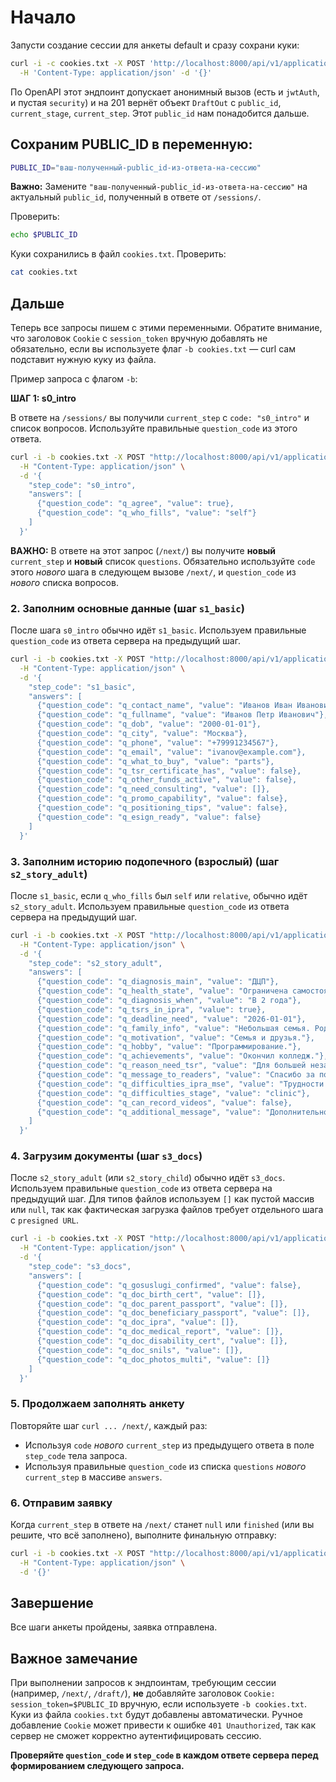 # Начало

Запусти создание сессии для анкеты default и сразу сохрани куки:
```bash
curl -i -c cookies.txt -X POST 'http://localhost:8000/api/v1/applications/forms/default/sessions/' \
  -H 'Content-Type: application/json' -d '{}'
```

По OpenAPI этот эндпоинт допускает анонимный вызов (есть и `jwtAuth`, и пустая `security`) и на 201 вернёт объект `DraftOut` с `public_id`, `current_stage`, `current_step`. Этот `public_id` нам понадобится дальше.

## Сохраним PUBLIC_ID в переменную:

```bash
PUBLIC_ID="ваш-полученный-public_id-из-ответа-на-сессию"
```

**Важно:** Замените `"ваш-полученный-public_id-из-ответа-на-сессию"` на актуальный `public_id`, полученный в ответе от `/sessions/`.

Проверить:
```bash
echo $PUBLIC_ID
```

Куки сохранились в файл `cookies.txt`. Проверить:
```bash
cat cookies.txt
```

## Дальше

Теперь все запросы пишем с этими переменными. Обратите внимание, что заголовок `Cookie` с `session_token` вручную добавлять не обязательно, если вы используете флаг `-b cookies.txt` — curl сам подставит нужную куку из файла.

Пример запроса с флагом `-b`:

**ШАГ 1: s0_intro**

В ответе на `/sessions/` вы получили `current_step` с `code: "s0_intro"` и список вопросов. Используйте правильные `question_code` из этого ответа.

```bash
curl -i -b cookies.txt -X POST "http://localhost:8000/api/v1/applications/$PUBLIC_ID/next/" \
  -H "Content-Type: application/json" \
  -d '{
    "step_code": "s0_intro",
    "answers": [
      {"question_code": "q_agree", "value": true},
      {"question_code": "q_who_fills", "value": "self"}
    ]
  }'
```

**ВАЖНО:** В ответе на этот запрос (`/next/`) вы получите **новый** `current_step` и **новый** список `questions`. Обязательно используйте `code` этого *нового* шага в следующем вызове `/next/`, и `question_code` из *нового* списка вопросов.

### 2. Заполним основные данные (шаг `s1_basic`)

После шага `s0_intro` обычно идёт `s1_basic`. Используем правильные `question_code` из ответа сервера на предыдущий шаг.

```bash
curl -i -b cookies.txt -X POST "http://localhost:8000/api/v1/applications/$PUBLIC_ID/next/" \
  -H "Content-Type: application/json" \
  -d '{
    "step_code": "s1_basic",
    "answers": [
      {"question_code": "q_contact_name", "value": "Иванов Иван Иванович"},
      {"question_code": "q_fullname", "value": "Иванов Петр Иванович"},
      {"question_code": "q_dob", "value": "2000-01-01"},
      {"question_code": "q_city", "value": "Москва"},
      {"question_code": "q_phone", "value": "+79991234567"},
      {"question_code": "q_email", "value": "ivanov@example.com"},
      {"question_code": "q_what_to_buy", "value": "parts"},
      {"question_code": "q_tsr_certificate_has", "value": false},
      {"question_code": "q_other_funds_active", "value": false},
      {"question_code": "q_need_consulting", "value": []},
      {"question_code": "q_promo_capability", "value": false},
      {"question_code": "q_positioning_tips", "value": false},
      {"question_code": "q_esign_ready", "value": false}
    ]
  }'
```

### 3. Заполним историю подопечного (взрослый) (шаг `s2_story_adult`)

После `s1_basic`, если `q_who_fills` был `self` или `relative`, обычно идёт `s2_story_adult`. Используем правильные `question_code` из ответа сервера на предыдущий шаг.

```bash
curl -i -b cookies.txt -X POST "http://localhost:8000/api/v1/applications/$PUBLIC_ID/next/" \
  -H "Content-Type: application/json" \
  -d '{
    "step_code": "s2_story_adult",
    "answers": [
      {"question_code": "q_diagnosis_main", "value": "ДЦП"},
      {"question_code": "q_health_state", "value": "Ограничена самостоятельная ходьба на длинные дистанции."},
      {"question_code": "q_diagnosis_when", "value": "В 2 года"},
      {"question_code": "q_tsrs_in_ipra", "value": true},
      {"question_code": "q_deadline_need", "value": "2026-01-01"},
      {"question_code": "q_family_info", "value": "Небольшая семья. Родители поддерживают."},
      {"question_code": "q_motivation", "value": "Семья и друзья."},
      {"question_code": "q_hobby", "value": "Программирование."},
      {"question_code": "q_achievements", "value": "Окончил колледж."},
      {"question_code": "q_reason_need_tsr", "value": "Для большей независимости."},
      {"question_code": "q_message_to_readers", "value": "Спасибо за поддержку!"},
      {"question_code": "q_difficulties_ipra_mse", "value": "Трудности с получением."},
      {"question_code": "q_difficulties_stage", "value": "clinic"},
      {"question_code": "q_can_record_videos", "value": false},
      {"question_code": "q_additional_message", "value": "Дополнительное сообщение."}
    ]
  }'
```

### 4. Загрузим документы (шаг `s3_docs`)

После `s2_story_adult` (или `s2_story_child`) обычно идёт `s3_docs`. Используем правильные `question_code` из ответа сервера на предыдущий шаг. Для типов файлов используем `[]` как пустой массив или `null`, так как фактическая загрузка файлов требует отдельного шага с `presigned URL`.

```bash
curl -i -b cookies.txt -X POST "http://localhost:8000/api/v1/applications/$PUBLIC_ID/next/" \
  -H "Content-Type: application/json" \
  -d '{
    "step_code": "s3_docs",
    "answers": [
      {"question_code": "q_gosuslugi_confirmed", "value": false},
      {"question_code": "q_doc_birth_cert", "value": []},
      {"question_code": "q_doc_parent_passport", "value": []},
      {"question_code": "q_doc_beneficiary_passport", "value": []},
      {"question_code": "q_doc_ipra", "value": []},
      {"question_code": "q_doc_medical_report", "value": []},
      {"question_code": "q_doc_disability_cert", "value": []},
      {"question_code": "q_doc_snils", "value": []},
      {"question_code": "q_doc_photos_multi", "value": []}
    ]
  }'
```

### 5. Продолжаем заполнять анкету

Повторяйте шаг `curl ... /next/`, каждый раз:
*   Используя `code` *нового* `current_step` из предыдущего ответа в поле `step_code` тела запроса.
*   Используя правильные `question_code` из списка `questions` *нового* `current_step` в массиве `answers`.

### 6. Отправим заявку

Когда `current_step` в ответе на `/next/` станет `null` или `finished` (или вы решите, что всё заполнено), выполните финальную отправку:

```bash
curl -i -b cookies.txt -X POST "http://localhost:8000/api/v1/applications/$PUBLIC_ID/submit/" \
  -H "Content-Type: application/json" \
  -d '{}'
```

## Завершение

Все шаги анкеты пройдены, заявка отправлена.

## Важное замечание

При выполнении запросов к эндпоинтам, требующим сессии (например, `/next/`, `/draft/`), **не** добавляйте заголовок `Cookie: session_token=$PUBLIC_ID` вручную, если используете `-b cookies.txt`. Куки из файла `cookies.txt` будут добавлены автоматически. Ручное добавление `Cookie` может привести к ошибке `401 Unauthorized`, так как сервер не сможет корректно аутентифицировать сессию.

**Проверяйте `question_code` и `step_code` в каждом ответе сервера перед формированием следующего запроса.**